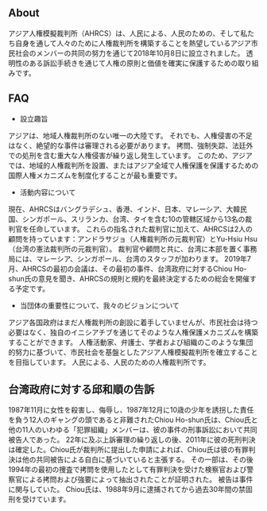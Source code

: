 ## About

アジア人権模擬裁判所（AHRCS）は、人民による、人民のための、そして私たち自身を通して人々のために人権裁判所を構築することを熱望しているアジア市民社会のメンバーの共同の努力を通じて2018年10月8日に設立されました。 透明性のある訴訟手続きを通じて人権の原則と価値を確実に保護するための取り組みです。

## FAQ

* 設立趣旨

アジアは、地域人権裁判所のない唯一の大陸です。 それでも、人権侵害の不足はなく、絶望的な事件は審理される必要があります。 拷問、強制失踪、法廷外での処刑を含む重大な人権侵害が繰り返し発生しています。 このため、アジアでは、地域的人権裁判所を設置、またはアジア全域で人権保護を保護するための国際人権メカニズムを制度化することが最も重要です。

* 活動内容について

現在、AHRCSはバングラデシュ、香港、インド、日本、マレーシア、大韓民国、シンガポール、スリランカ、台湾、タイを含む10の管轄区域から13名の裁判官を任命しています。 これらの指名された裁判官に加えて、AHRCSは2人の顧問を持っています：アンドラサジョ（人権裁判所の元裁判官）とYu-Hsiu Hsu（台湾の憲法裁判所の元裁判官）。 裁判官や顧問と共に、台湾に本部を置く事務局には、マレーシア、シンガポール、台湾のスタッフが加わります。  2019年7月、AHRCSの最初の会議は、その最初の事件、台湾政府に対するChiou Ho-shun氏の意見を聞き、AHRCSの規則と規約を最終決定するための総会を開催する予定です。

* 当団体の重要性について、我々のビジョンについて

アジア各国政府はまだ人権裁判所の創設に着手していませんが、市民社会は待つ必要はなく、独自のイニシアチブを通じてそのような人権保護メカニズムを構築することができます。 人権活動家、弁護士、学者および組織のこのような集団的努力に基づいて、市民社会を基盤としたアジア人権模擬裁判所を確立することを目指しています。 人民による、人民のための人権裁判所です。

## 台湾政府に対する邱和順の告訴

1987年11月に女性を殺害し、侮辱し、1987年12月に10歳の少年を誘拐した責任を負う12人のギャングの頭であると非難されたChiou Ho-shun氏は、Chiou氏と他の11人のいわゆる「犯罪組織」メンバーは、彼の事件の刑事訴訟において共同被告人であった。  22年に及ぶ上訴審理の繰り返しの後、2011年に彼の死刑判決は確定した。Chiou氏が裁判所に提出した申請によれば、Chiou氏は彼の有罪判決は他の共同被告による自白に基づいていると主張する。 その一部は、その後1994年の最初の捜査で拷問を使用したとして有罪判決を受けた検察官および警察官による拷問および強要によって抽出されたことが証明された。 被告は事件に関与していた。  Chiou氏は、1988年9月に逮捕されてから過去30年間の禁固刑を受けています。
